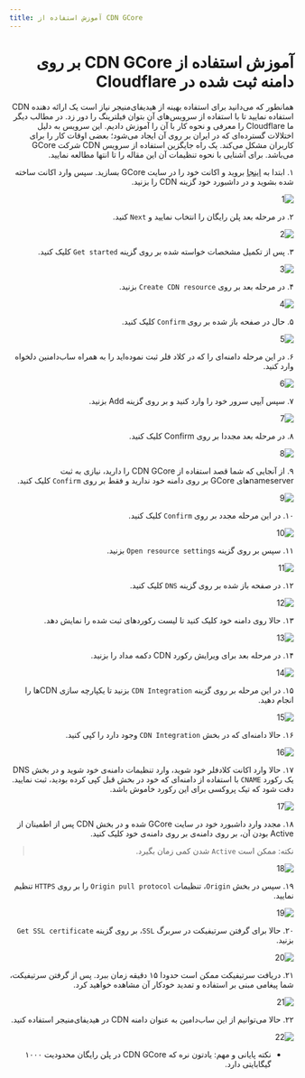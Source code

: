 ```yaml
---
title: آموزش استفاده از CDN GCore
---
```



<div dir="rtl" markdown=1>
  
# آموزش استفاده از CDN GCore بر روی دامنه ثبت شده در Cloudflare

همانطور که می‌دانید برای استفاده بهینه از هیدیفای‌منیجر نیاز است یک ارائه دهنده CDN استفاده نمایید تا با استفاده از سرویس‌های آن بتوان فیلترینگ را دور زد. در مطالب دیگر ما Cloudflare را معرفی و نحوه کار با آن را آموزش دادیم. این سرویس به دلیل اختلالات گسترده‌ای که در ایران بر روی آن ایجاد می‌شود؛ بعضی اوقات کار را برای کاربران مشکل می‌کند. یک راه جایگزین استفاده از سرویس CDN شرکت GCore می‌باشد. برای آشنایی با نحوه تنظیمات آن این مقاله را تا انتها مطالعه نمایید.

۱. ابتدا به [اینجا](https://gcore.com) بروید و اکانت خود را در سایت GCore بسازید. سپس وارد اکانت ساخته شده بشوید و در داشبورد خود گزینه CDN را بزنید.

![1](https://user-images.githubusercontent.com/125398461/235283540-83a44dbc-6b81-45d2-a04f-be2749cf0429.jpg)

۲. در مرحله بعد پلن رایگان را انتخاب نمایید و `Next` کنید.

![2](https://user-images.githubusercontent.com/125398461/235283581-a392f93e-4d8a-44d9-9521-be83fb09564b.jpg)

۳. پس از تکمیل مشخصات خواسته شده بر روی گزینه `Get started` کلیک کنید.

![3](https://user-images.githubusercontent.com/125398461/235283590-6654cae1-cc3b-42c6-ae8c-d4cc26b71a15.jpg)

۴. در مرحله بعد بر روی `Create CDN resource` بزنید.

![4](https://user-images.githubusercontent.com/125398461/235283617-042ee013-e1a1-4567-aa6c-fcbf1080fa99.jpg)

۵. حال در صفحه باز شده بر روی `Confirm` کلیک کنید.

![5](https://user-images.githubusercontent.com/125398461/235283626-b7923519-ffbc-425b-a65b-3063e19595a1.jpg)

۶. در این مرحله دامنه‌ای را که در کلاد فلر ثبت نموده‌اید را به همراه ساب‌دامنین دلخواه وارد کنید.

![6](https://user-images.githubusercontent.com/125398461/235283639-ef21b5ba-5efd-48d5-a852-7aa8050b4316.jpg)

۷. سپس آیپی سرور خود را وارد کنید و بر روی گزینه Add بزنید.

![7](https://user-images.githubusercontent.com/125398461/235283674-400d9213-029a-429b-9985-699c0bd40ba3.jpg)

۸. در مرحله بعد مجددا بر روی Confirm کلیک کنید.

![8](https://user-images.githubusercontent.com/125398461/235283679-fbb415e0-5b12-4880-be94-3f2a17ba5895.jpg)

۹.  از آنجایی که شما قصد استفاده از CDN GCore را دارید، نیازی به ثبت nameserverهای GCore بر روی دامنه خود ندارید و فقط بر روی `Confirm` کلیک کنید.

![9](https://user-images.githubusercontent.com/125398461/235283686-69d71bb4-2c27-4375-8a04-3a7f2f1fac21.jpg)

۱۰. در این مرحله مجدد بر روی `Confirm` کلیک کنید.

![10](https://user-images.githubusercontent.com/125398461/235283803-1ca531c7-efb6-4bf2-ba21-5f68de3cc9df.jpg)

۱۱. سپس بر روی گزینه `Open resource settings` بزنید.

![11](https://user-images.githubusercontent.com/125398461/235283807-225d6325-b388-4a21-9b41-5da3f7457ba9.jpg)

۱۲. در صفحه باز شده بر روی گزینه `DNS` کلیک کنید.

![12](https://user-images.githubusercontent.com/125398461/235283814-711cf947-256c-4cda-8cc5-236abe8a6b31.jpg)

۱۳. حالا روی دامنه خود کلیک کنید تا لیست رکوردهای ثبت شده را نمایش دهد.

![13](https://user-images.githubusercontent.com/125398461/235283822-62ce802c-d7c2-44e8-8fd6-a418fe6a04c2.jpg)

۱۴. در مرحله بعد برای ویرایش رکورد CDN دکمه مداد را بزنید.

![14](https://user-images.githubusercontent.com/125398461/235283921-81cfdb21-b00b-4e94-907d-3a6b95f7b650.jpg)

۱۵. در این مرحله بر روی گزینه `CDN Integration` بزنید تا یکپارچه سازی CDNها را انجام دهید. 

![15](https://user-images.githubusercontent.com/125398461/235284019-0301d8e3-d882-4482-9c75-23a30e4fb2f1.jpg)

۱۶. حالا دامنه‌ای که در بخش `CDN Integration` وجود دارد را کپی کنید.

![16](https://user-images.githubusercontent.com/125398461/235284138-6355a421-a7da-46c8-803a-b4b65cdc8fb1.jpg)

۱۷. حالا وارد اکانت کلادفلر خود شوید، وارد تنظیمات دامنه‌ی خود شوید و در بخش DNS یک رکورد `CNAME` با استفاده از دامنه‌ای که خود در بخش قبل کپی کرده بودید، ثبت نمایید. دقت شود که تیک پروکسی برای این رکورد خاموش باشد.

![17](https://user-images.githubusercontent.com/125398461/235284172-560987a3-8528-497a-89c9-58927fddc327.jpg)

۱۸. مجدد وارد داشبورد خود در سایت GCore شده و در بخش CDN پس از اطمینان از Active بودن آن، بر روی دامنه‌ی بر روی دامنه‌ی خود کلیک کنید.

> نکته: ممکن است `Active` شدن کمی زمان بگیرد.

![18](https://user-images.githubusercontent.com/125398461/235284405-71b9fe26-e25c-4750-b349-1fac9cd34efb.jpg)

۱۹. سپس در بخش `Origin`، تنظیمات `Origin pull protocol` را بر روی `HTTPS` تنظیم نمایید.

![19](https://user-images.githubusercontent.com/125398461/235284438-6d4e0c6e-79dc-4175-8718-8a85b68b46d1.jpg)

۲۰. حالا برای گرفتن سرتیفیکت در سربرگ `SSL`، بر روی گزینه `Get SSL certificate` بزنید.

![20](https://user-images.githubusercontent.com/125398461/235284577-e0ee7fbb-31d9-476b-9901-f2fb78c5c22d.jpg)

۲۱. دریافت سرتیفیکت ممکن است حدودا ۱۵ دقیقه زمان ببرد. پس از گرفتن سرتیفیکت، شما پیغامی مبنی بر استفاده و تمدید خودکار آن مشاهده خواهید کرد.

![21](https://user-images.githubusercontent.com/125398461/235284579-898335c0-28d3-477f-b900-3f8a381bcdda.jpg)

۲۲. حالا می‌توانیم از این ساب‌دامین به عنوان دامنه CDN در هیدیفای‌منیجر استفاده کنید.

![22](https://user-images.githubusercontent.com/125398461/235284966-63477444-51d0-45dd-be27-2307f43df54f.jpg)

* نکته پایانی و مهم: یادتون نره که CDN GCore در پلن رایگان محدودیت ۱۰۰۰ گیگابایتی دارد.
